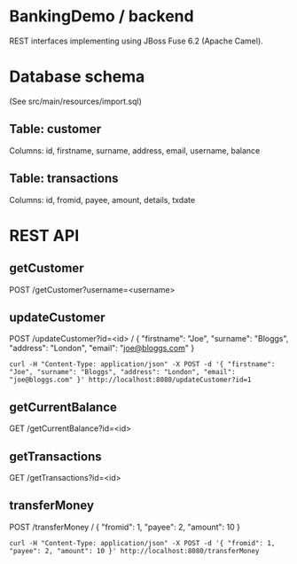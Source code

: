 # BankingDemo / backend
REST interfaces implementing using JBoss Fuse 6.2 (Apache Camel).

# Database schema
(See src/main/resources/import.sql)

## Table: customer
Columns: id, firstname, surname, address, email, username, balance

## Table: transactions
Columns: id, fromid, payee, amount, details, txdate

# REST API

## getCustomer
POST /getCustomer?username=\<username\>

## updateCustomer
POST /updateCustomer?id=\<id\> / { "firstname": "Joe", "surname": "Bloggs", "address": "London", "email": "joe@bloggs.com" }
```
curl -H "Content-Type: application/json" -X POST -d '{ "firstname": "Joe", "surname": "Bloggs", "address": "London", "email": "joe@bloggs.com" }' http://localhost:8080/updateCustomer?id=1
```

## getCurrentBalance
GET /getCurrentBalance?id=\<id\>

## getTransactions
GET /getTransactions?id=\<id\>

## transferMoney
POST /transferMoney / { "fromid": 1, "payee": 2, "amount": 10 }
```
curl -H "Content-Type: application/json" -X POST -d '{ "fromid": 1, "payee": 2, "amount": 10 }' http://localhost:8080/transferMoney
```
